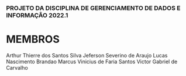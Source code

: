 ### PROJETO DA DISCIPLINA DE GERENCIAMENTO DE DADOS E INFORMAÇÂO 2022.1

# MEMBROS
Arthur Thierre dos Santos Silva
Jeferson Severino de Araujo
Lucas Nascimento Brandao
Marcus Vinicius de Faria Santos
Victor Gabriel de Carvalho
